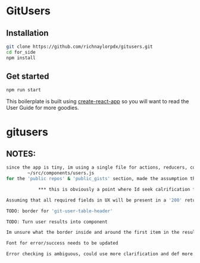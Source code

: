 # GitUsers

## Installation

```bash
git clone https://github.com/richnaylorpdx/gitusers.git
cd for_side
npm install
```

## Get started

```bash
npm run start
```

This boilerplate is built using [create-react-app](https://github.com/facebook/create-react-app) so you will want to read the User Guide for more goodies.
# gitusers

## NOTES:
```bash
since the app is tiny, im using a single file for actions, reducers, constants
        ~/src/components/users.js
for the 'public repos' & 'public_gists' section, made the assumption that this should just be the count

            *** this is obviously a point where Id seek calrification from UX, product owner, or the person that defines the 'acceptance criteria'

Assuming that all required fields in UX will be present in a '200' return because git requires them for registration and returns appropriate vals for each. 

TODO: border for 'git-user-table-header'

TODO: Turn user results into component

Im unsure what the border inside and around the first item in the results list. Id need to find out what this is or is supposed to do. Leaving this out of initial work

Font for error/success needs to be updated

Error checking is ambiguous, could use more clarification and def more work